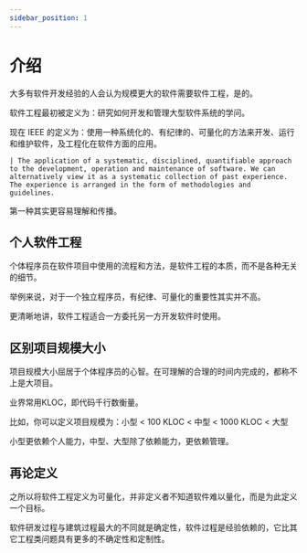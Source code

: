 ```yaml
---
sidebar_position: 1
---
```


# 介绍

大多有软件开发经验的人会认为规模更大的软件需要软件工程，是的。

软件工程最初被定义为：研究如何开发和管理大型软件系统的学问。

现在 IEEE 的定义为：使用一种系统化的、有纪律的、可量化的方法来开发、运行和维护软件，及工程化在软件方面的应用。

    | The application of a systematic, disciplined, quantifiable approach to the development, operation and maintenance of software. We can alternatively view it as a systematic collection of past experience. The experience is arranged in the form of methodologies and guidelines.
    
第一种其实更容易理解和传播。

## 个人软件工程

个体程序员在软件项目中使用的流程和方法，是软件工程的本质，而不是各种无关的细节。

举例来说，对于一个独立程序员，有纪律、可量化的重要性其实并不高。

更清晰地讲，软件工程适合一方委托另一方开发软件时使用。

## 区别项目规模大小

项目规模大小屈居于个体程序员的心智。在可理解的合理的时间内完成的，都称不上是大项目。

业界常用KLOC，即代码千行数衡量。

比如，你可以定义项目规模为：小型 < 100 KLOC < 中型 < 1000 KLOC < 大型

小型更依赖个人能力，中型、大型除了依赖能力，更依赖管理。

## 再论定义

之所以将软件工程定义为可量化，并非定义者不知道软件难以量化，而是为此定义一个目标。

软件研发过程与建筑过程最大的不同就是确定性，软件过程是经验依赖的，它比其它工程类问题具有更多的不确定性和定制性。


